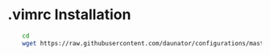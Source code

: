 # .vimrc Installation
```zsh
    cd
    wget https://raw.githubusercontent.com/daunator/configurations/master/.vimrc
```
